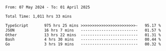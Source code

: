 
<!--START_SECTION:waka-->

```txt
From: 07 May 2024 - To: 01 April 2025

Total Time: 1,011 hrs 33 mins

TypeScript       975 hrs 25 mins >>>>>>>>>>>>>>>>>>>>>>>>-   95.17 %
JSON             16 hrs 7 mins   -------------------------   01.57 %
Other            13 hrs 22 mins  -------------------------   01.31 %
Bash             4 hrs 30 mins   -------------------------   00.44 %
Go               3 hrs 19 mins   -------------------------   00.32 %
```

<!--END_SECTION:waka-->

<!--

### Hi there 👋
**Iam-cesar/Iam-cesar** is a ✨ _special_ ✨ repository because its `README.md` (this file) appears on your GitHub profile.

Here are some ideas to get you started:

- 🔭 I’m currently working on ...
- 🌱 I’m currently learning ...
- 👯 I’m looking to collaborate on ...
- 🤔 I’m looking for help with ...
- 💬 Ask me about ...
- 📫 How to reach me: ...
- 😄 Pronouns: ...
- ⚡ Fun fact: ...
-->
